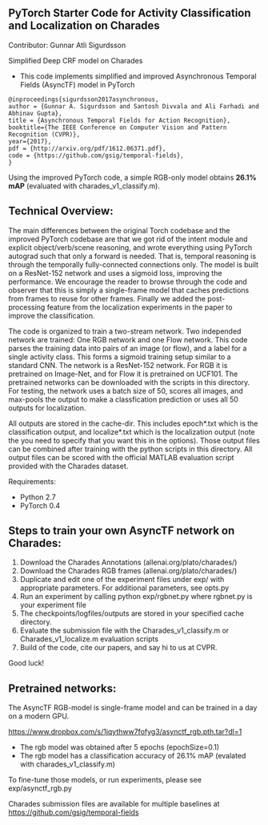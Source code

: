 ## PyTorch Starter Code for Activity Classification and Localization on Charades

Contributor: Gunnar Atli Sigurdsson

Simplified Deep CRF model on Charades

* This code implements simplified and improved Asynchronous Temporal Fields (AsyncTF) model in PyTorch

```
@inproceedings{sigurdsson2017asynchronous,
author = {Gunnar A. Sigurdsson and Santosh Divvala and Ali Farhadi and Abhinav Gupta},
title = {Asynchronous Temporal Fields for Action Recognition},
booktitle={The IEEE Conference on Computer Vision and Pattern Recognition (CVPR)},
year={2017},
pdf = {http://arxiv.org/pdf/1612.06371.pdf},
code = {https://github.com/gsig/temporal-fields},
}
```

Using the improved PyTorch code, a simple RGB-only model obtains **26.1% mAP** (evaluated with charades_v1_classify.m).


## Technical Overview:

The main differences between the original Torch codebase and the improved PyTorch codebase are that we got rid of the intent module and explicit object/verb/scene reasoning, and wrote everything using PyTorch autograd such that only a forward is needed. That is, temporal reasoning is through the temporally fully-connected connections only. The model is built on a ResNet-152 network and uses a sigmoid loss, improving the performance. We encourage the reader to browse through the code and observer that this is simply a single-frame model that caches predictions from frames to reuse for other frames. Finally we added the post-processing feature from the localization experiments in the paper to improve the classification.
 
The code is organized to train a two-stream network. Two independed network are trained: One RGB network and one Flow network.
This code parses the training data into pairs of an image (or flow), and a label for a single activity class. This forms a sigmoid training setup similar to a standard CNN. The network is a ResNet-152 network. For RGB it is pretrained on Image-Net, and for Flow it is pretrained on UCF101. The pretrained networks can be downloaded with the scripts in this directory.
For testing, the network uses a batch size of 50, scores all images, and max-pools the output to make a classfication prediction or uses all 50 outputs for localization.

All outputs are stored in the cache-dir. This includes epoch*.txt which is the classification output, and localize*.txt which is the localization output (note the you need to specify that you want this in the options).
Those output files can be combined after training with the python scripts in this directory.
All output files can be scored with the official MATLAB evaluation script provided with the Charades dataset.

Requirements:
* Python 2.7
* PyTorch 0.4


## Steps to train your own AsyncTF network on Charades:
 
1. Download the Charades Annotations (allenai.org/plato/charades/)
2. Download the Charades RGB frames (allenai.org/plato/charades/)
3. Duplicate and edit one of the experiment files under exp/ with appropriate parameters. For additional parameters, see opts.py
4. Run an experiment by calling python exp/rgbnet.py where rgbnet.py is your experiment file
5. The checkpoints/logfiles/outputs are stored in your specified cache directory. 
6. Evaluate the submission file with the Charades_v1_classify.m or Charades_v1_localize.m evaluation scripts 
7. Build of the code, cite our papers, and say hi to us at CVPR.

Good luck!


## Pretrained networks:

The AsyncTF RGB-model is single-frame model and can be trained in a day on a modern GPU.

https://www.dropbox.com/s/1jqythww7fofyg3/asynctf_rgb.pth.tar?dl=1

* The rgb model was obtained after 5 epochs (epochSize=0.1)
* The rgb model has a classification accuracy of 26.1% mAP (evalated with charades_v1_classify.m)

To fine-tune those models, or run experiments, please see exp/asynctf_rgb.py


Charades submission files are available for multiple baselines at https://github.com/gsig/temporal-fields
